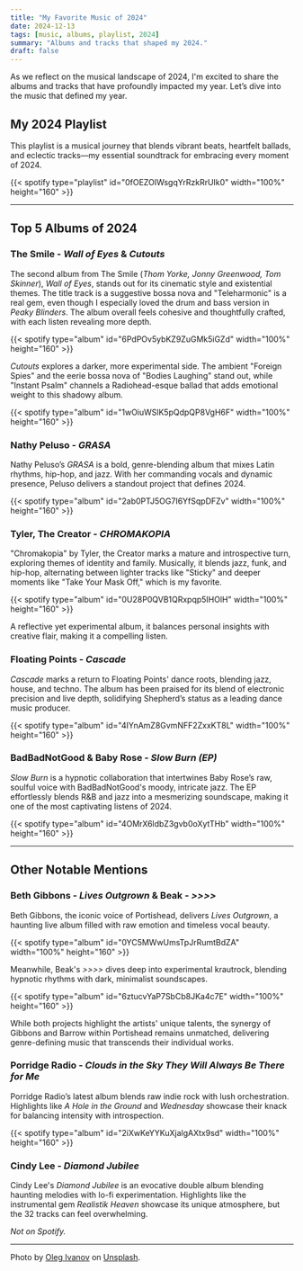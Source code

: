 ```yaml
---
title: "My Favorite Music of 2024"
date: 2024-12-13
tags: [music, albums, playlist, 2024]
summary: "Albums and tracks that shaped my 2024."
draft: false
---
```


As we reflect on the musical landscape of 2024, I'm excited to share the albums and tracks that have profoundly impacted my year. Let’s dive into the music that defined my year.

## My 2024 Playlist

This playlist is a musical journey that blends vibrant beats, heartfelt ballads, and eclectic tracks—my essential soundtrack for embracing every moment of 2024.

{{< spotify type="playlist" id="0fOEZOIWsgqYrRzkRrUIk0" width="100%" height="160" >}}

---

## Top 5 Albums of 2024

### The Smile - *Wall of Eyes* & *Cutouts*

The second album from The Smile (*Thom Yorke, Jonny Greenwood, Tom Skinner*), *Wall of Eyes*, stands out for its cinematic style and existential themes. The title track is a suggestive bossa nova and "Teleharmonic" is a real gem, even though I especially loved the drum and bass version in *Peaky Blinders*. The album overall feels cohesive and thoughtfully crafted, with each listen revealing more depth.

{{< spotify type="album" id="6PdPOv5ybKZ9ZuGMk5iGZd" width="100%" height="160" >}}

*Cutouts* explores a darker, more experimental side. The ambient "Foreign Spies" and the eerie bossa nova of "Bodies Laughing" stand out, while "Instant Psalm" channels a Radiohead-esque ballad that adds emotional weight to this shadowy album.

{{< spotify type="album" id="1wOiuWSlK5pQdpQP8VgH6F" width="100%" height="160" >}}


### Nathy Peluso - *GRASA*

Nathy Peluso’s *GRASA* is a bold, genre-blending album that mixes Latin rhythms, hip-hop, and jazz. With her commanding vocals and dynamic presence, Peluso delivers a standout project that defines 2024.

{{< spotify type="album" id="2ab0PTJ5OG7I6YfSqpDFZv" width="100%" height="160" >}}


### Tyler, The Creator - *CHROMAKOPIA*

"Chromakopia" by Tyler, the Creator marks a mature and introspective turn, exploring themes of identity and family. Musically, it blends jazz, funk, and hip-hop, alternating between lighter tracks like "Sticky" and deeper moments like "Take Your Mask Off," which is my favorite.

{{< spotify type="album" id="0U28P0QVB1QRxpqp5IHOlH" width="100%" height="160" >}}

A reflective yet experimental album, it balances personal insights with creative flair, making it a compelling listen.


### Floating Points - *Cascade*

*Cascade* marks a return to Floating Points' dance roots, blending jazz, house, and techno. The album has been praised for its blend of electronic precision and live depth, solidifying Shepherd’s status as a leading dance music producer.

{{< spotify type="album" id="4IYnAmZ8GvmNFF2ZxxKT8L" width="100%" height="160" >}}


### BadBadNotGood & Baby Rose - *Slow Burn (EP)*

*Slow Burn* is a hypnotic collaboration that intertwines Baby Rose’s raw, soulful voice with BadBadNotGood's moody, intricate jazz. The EP effortlessly blends R&B and jazz into a mesmerizing soundscape, making it one of the most captivating listens of 2024.

{{< spotify type="album" id="4OMrX6ldbZ3gvb0oXytTHb" width="100%" height="160" >}}



---

## Other Notable Mentions


### Beth Gibbons - *Lives Outgrown* & Beak - *>>>>*

Beth Gibbons, the iconic voice of Portishead, delivers *Lives Outgrown*, a haunting live album filled with raw emotion and timeless vocal beauty. 

{{< spotify type="album" id="0YC5MWwUmsTpJrRumtBdZA" width="100%" height="160" >}}

Meanwhile, Beak's *>>>>* dives deep into experimental krautrock, blending hypnotic rhythms with dark, minimalist soundscapes.

{{< spotify type="album" id="6ztucvYaP7SbCb8JKa4c7E" width="100%" height="160" >}}

While both projects highlight the artists' unique talents, the synergy of Gibbons and Barrow within Portishead remains unmatched, delivering genre-defining music that transcends their individual works.


### Porridge Radio - *Clouds in the Sky They Will Always Be There for Me*

Porridge Radio’s latest album blends raw indie rock with lush orchestration. Highlights like *A Hole in the Ground* and *Wednesday* showcase their knack for balancing intensity with introspection.

{{< spotify type="album" id="2iXwKeYYKuXjalgAXtx9sd" width="100%" height="160" >}}


### Cindy Lee - *Diamond Jubilee*

Cindy Lee's *Diamond Jubilee* is an evocative double album blending haunting melodies with lo-fi experimentation. Highlights like the instrumental gem *Realistik Heaven* showcase its unique atmosphere, but the 32 tracks can feel overwhelming.

*Not on Spotify.*

---

Photo by <a href="https://unsplash.com/@olegivanovpht?utm_content=creditCopyText&utm_medium=referral&utm_source=unsplash">Oleg Ivanov</a> on <a href="https://unsplash.com/photos/person-checking-the-file-7x4ngEfelyE?utm_content=creditCopyText&utm_medium=referral&utm_source=unsplash">Unsplash</a>.


